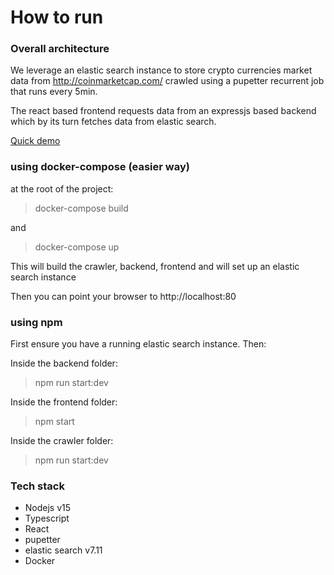# How to run

### Overall architecture
We leverage an elastic search instance to store crypto currencies market data from http://coinmarketcap.com/ crawled using a pupetter recurrent job that runs every 5min. 

The react based frontend requests data from an expressjs based backend which by its turn fetches data from elastic search.

[Quick demo](https://drive.google.com/file/d/17Ds9uEjNUTlMUdY74p0SUv2gFOddHJpO/view?usp=sharing)

### using docker-compose (easier way)
at the root of the project:

> docker-compose build

and

> docker-compose up

This will build the crawler, backend, frontend and will set up an elastic search instance 

Then you can point your browser to http://localhost:80

### using npm
First ensure you have a running elastic search instance. Then:

Inside the backend folder:
> npm run start:dev

Inside the frontend folder:
> npm start

Inside the crawler folder:
> npm run start:dev

### Tech stack
* Nodejs v15
* Typescript
* React
* pupetter
* elastic search v7.11
* Docker
